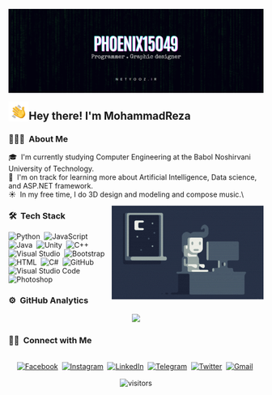 ![Main Banner Banner](https://raw.githubusercontent.com/Phoenix15049/Phoenix15049/main/Content/Main/bg-p.png)

<img alt="Night Coding" src="https://raw.githubusercontent.com/Phoenix15049/Phoenix15049/main/Content/Main/Hand%20Wave.gif" width='40' align="left"/><h2>Hey there! I'm MohammadReza</h2>

<!-- ## 👋 &nbsp;Hey there! I'm MohammadReza -->

### 👨🏻‍💻 &nbsp;About Me

🎓 &nbsp;I'm currently studying Computer Engineering at the Babol Noshirvani University of Technology.\
🌱 &nbsp;I'm on track for learning more about Artificial Intelligence, Data science, and ASP.NET framework.\
☀️ &nbsp;In my free time, I do 3D design and modeling and compose music.\

<img alt="Night Coding" src="https://raw.githubusercontent.com/AVS1508/AVS1508/master/assets/Night-Coding.gif" align="right"/>

### 🛠 &nbsp;Tech Stack

![Python](https://img.shields.io/badge/Python-14354C?style=for-the-badge&logo=python&logoColor=white)&nbsp;
![JavaScript](https://img.shields.io/badge/JavaScript-323330?style=for-the-badge&logo=javascript&logoColor=F7DF1E)&nbsp;
![Java](https://img.shields.io/badge/Java-ED8B00?style=for-the-badge&logo=java&logoColor=white)&nbsp;
![Unity](https://img.shields.io/badge/Unity-100000?style=for-the-badge&logo=unity&logoColor=white)&nbsp;
![C++](https://img.shields.io/badge/C%2B%2B-00599C?style=for-the-badge&logo=c%2B%2B&logoColor=white)&nbsp;
![Visual Studio](https://img.shields.io/badge/Visual_Studio-5C2D91?style=for-the-badge&logo=visual%20studio&logoColor=white)&nbsp;
![Bootstrap](https://img.shields.io/badge/Bootstrap-563D7C?style=for-the-badge&logo=bootstrap&logoColor=white)&nbsp;
![HTML](https://img.shields.io/badge/HTML5-E34F26?style=for-the-badge&logo=html5&logoColor=white)&nbsp;
![C#](https://img.shields.io/badge/C%23-239120?style=for-the-badge&logo=c-sharp&logoColor=white)&nbsp;
![GitHub](https://img.shields.io/badge/GitHub-100000?style=for-the-badge&logo=github&logoColor=white)&nbsp;
![Visual Studio Code](https://img.shields.io/badge/Visual_Studio_Code-0078D4?style=for-the-badge&logo=visual%20studio%20code&logoColor=white)&nbsp;
![Photoshop](https://img.shields.io/badge/Adobe%20Photoshop-31A8FF?style=for-the-badge&logo=Adobe%20Photoshop&logoColor=black)&nbsp;

### ⚙️ &nbsp;GitHub Analytics

<p align="center">
<a href="https://github.com/Phoenix15049">
  <img height="180em" src="https://github-readme-stats-eight-theta.vercel.app/api?username=Phoenix15049&show_icons=true&theme=algolia&include_all_commits=true&count_private=true"/>
  
  
  
  
  
  
</a>
</p>




### 🤝🏻 &nbsp;Connect with Me


<p align="center">
<br>
<a href="https://www.facebook.com/Phoenix15049"><img src="https://img.shields.io/badge/Facebook-1877F2.svg?style=for-the-badge&logo=Facebook&logoColor=white" alt="Facebook" /></a>&nbsp;
<a href="https://www.instagram.com/m.r.yadollahii/"><img src="https://img.shields.io/badge/Instagram-E4405F.svg?style=for-the-badge&logo=Instagram&logoColor=white" alt="Instagram" /></a>&nbsp;
<a href="https://www.linkedin.com/in/mohammadreza-yadollahi-1b4b52254/"><img src="https://img.shields.io/badge/LinkedIn-0A66C2.svg?style=for-the-badge&logo=LinkedIn&logoColor=white" alt="LinkedIn" /></a>&nbsp;
<a href="https://t.me/phoenix15049"><img src="https://img.shields.io/badge/Telegram-26A5E4.svg?style=for-the-badge&logo=Telegram&logoColor=white" alt="Telegram" /></a>&nbsp;
<a href="https://twitter.com/phoenix15049"><img src="https://img.shields.io/badge/Twitter-1DA1F2.svg?style=for-the-badge&logo=Twitter&logoColor=white" alt="Twitter" /></a>&nbsp;
<a href="mailto:phoenix15049@gmail.com?subject=Hola%20MohammadReza"><img src="https://img.shields.io/badge/Gmail-EA4335.svg?style=for-the-badge&logo=Gmail&logoColor=white" alt="Gmail"/></a>&nbsp;
</p>



<p align="center">
    <img align="center" alt="visitors" src="https://gpvc.arturio.dev/Phoenix15049" />
</p>
